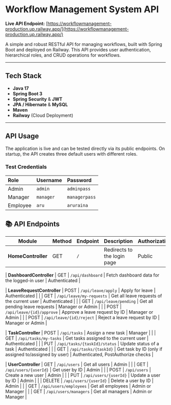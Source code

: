 # Workflow Management System API

**Live API Endpoint:** [https://workflowmanagement-production.up.railway.app/](https://workflowmanagement-production.up.railway.app/)

A simple and robust RESTful API for managing workflows, built with Spring Boot and deployed on Railway. This API provides user authentication, hierarchical roles, and CRUD operations for workflows.

---

## Tech Stack
-   **Java 17**
-   **Spring Boot 3**
-   **Spring Security** & **JWT**
-   **JPA / Hibernate** & **MySQL**
-   **Maven**
-   **Railway** (Cloud Deployment)

---

## API Usage

The application is live and can be tested directly via its public endpoints. On startup, the API creates three default users with different roles.

### Test Credentials

| Role      | Username  | Password      |
| :-------- | :-------- | :------------ |
| Admin     | `admin`   | `adminpass`   |
| Manager   | `manager` | `managerpass` |
| Employee  | `aru`     | `aruraina`    |

## 📚 API Endpoints

| **Module**              | **Method** | **Endpoint**                       | **Description**                                            | **Authorization**                    |
|-------------------------|------------|------------------------------------|------------------------------------------------------------|--------------------------------------|
| **HomeController**      | GET        | `/`                                | Redirects to the login page                                | Public                               |

| **DashboardController** | GET        | `/api/dashboard`                   | Fetch dashboard data for the logged-in user               | Authenticated                        |

| **LeaveRequestController** | POST   | `/api/leave/apply`                 | Apply for leave                                           | Authenticated                        |
|                           | GET     | `/api/leave/my-requests`          | Get all leave requests of the current user                | Authenticated                        |
|                           | GET     | `/api/leave/pending`              | Get all pending leave requests                            | Manager or Admin                     |
|                           | POST    | `/api/leave/{id}/approve`         | Approve a leave request by ID                             | Manager or Admin                     |
|                           | POST    | `/api/leave/{id}/reject`          | Reject a leave request by ID                              | Manager or Admin                     |

| **TaskController**       | POST    | `/api/tasks`                      | Assign a new task                                         | Manager                               |
|                           | GET     | `/api/tasks/my-tasks`            | Get tasks assigned to the current user                    | Authenticated                        |
|                           | PUT     | `/api/tasks/{taskId}/status`     | Update status of a task                                   | Authenticated                        |
|                           | GET     | `/api/tasks/{taskId}`            | Get task by ID (only if assigned to/assigned by user)     | Authenticated, PostAuthorize checks  |

| **UserController**       | GET     | `/api/users`                     | Get all users                                             | Admin                                 |
|                           | GET     | `/api/users/{userId}`           | Get user by ID                                            | Admin                                 |
|                           | POST    | `/api/users`                    | Create a new user                                         | Admin                                 |
|                           | PUT     | `/api/users/{userId}`           | Update a user by ID                                       | Admin                                 |
|                           | DELETE  | `/api/users/{userId}`           | Delete a user by ID                                       | Admin                                 |
|                           | GET     | `/api/users/employees`          | Get all employees                                         | Admin or Manager                     |
|                           | GET     | `/api/users/managers`           | Get all managers                                          | Admin or Manager                     |



